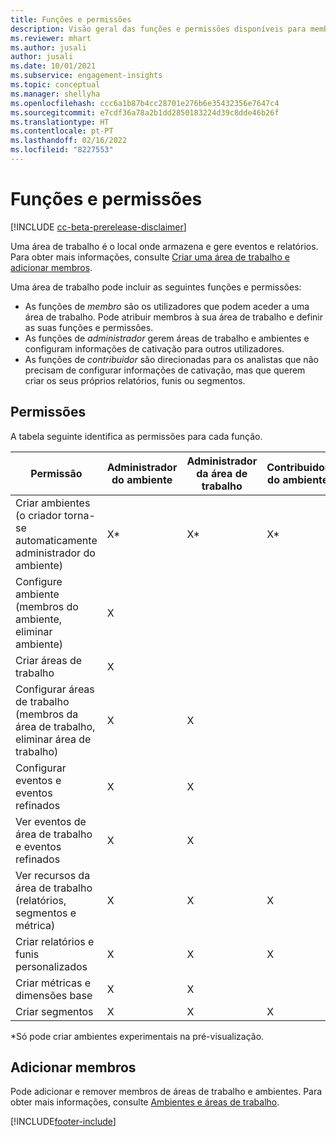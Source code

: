 ```yaml
---
title: Funções e permissões
description: Visão geral das funções e permissões disponíveis para membros da área de trabalho.
ms.reviewer: mhart
ms.author: jusali
author: jusali
ms.date: 10/01/2021
ms.subservice: engagement-insights
ms.topic: conceptual
ms.manager: shellyha
ms.openlocfilehash: ccc6a1b87b4cc28701e276b6e35432356e7647c4
ms.sourcegitcommit: e7cdf36a78a2b1dd2850183224d39c8dde46b26f
ms.translationtype: HT
ms.contentlocale: pt-PT
ms.lasthandoff: 02/16/2022
ms.locfileid: "8227553"
---
```

# <a name="roles-and-permissions"></a>Funções e permissões

[!INCLUDE [cc-beta-prerelease-disclaimer](includes/cc-beta-prerelease-disclaimer.md)]

Uma área de trabalho é o local onde armazena e gere eventos e relatórios. Para obter mais informações, consulte [Criar uma área de trabalho e adicionar membros](create-workspace.md). 

Uma área de trabalho pode incluir as seguintes funções e permissões:

- As funções de *membro* são os utilizadores que podem aceder a uma área de trabalho. Pode atribuir membros à sua área de trabalho e definir as suas funções e permissões. 
- As funções de *administrador* gerem áreas de trabalho e ambientes e configuram informações de cativação para outros utilizadores. 
- As funções de *contribuidor* são direcionadas para os analistas que não precisam de configurar informações de cativação, mas que querem criar os seus próprios relatórios, funis ou segmentos.

## <a name="permissions"></a>Permissões
  
A tabela seguinte identifica as permissões para cada função. 

| Permissão | Administrador do ambiente | Administrador da área de trabalho | Contribuidor do ambiente | Contribuidor da área de trabalho | 
|--|--|--|--|--|
| Criar ambientes (o criador torna-se automaticamente administrador do ambiente) | X* | X* | X* | X* |  
| Configure ambiente (membros do ambiente, eliminar ambiente) | X |  |  |  |  
| Criar áreas de trabalho | X |  |  |  |  
| Configurar áreas de trabalho (membros da área de trabalho, eliminar área de trabalho) | X | X |  |  |  
| Configurar eventos e eventos refinados | X | X | |  |  
| Ver eventos de área de trabalho e eventos refinados | X | X | |  |  
| Ver recursos da área de trabalho (relatórios, segmentos e métrica)| X | X | X | X |  
| Criar relatórios e funis personalizados | X | X | X | X |  
| Criar métricas e dimensões base| X | X |  |  |  
| Criar segmentos| X | X | X | X |  

*Só pode criar ambientes experimentais na pré-visualização. 

## <a name="add-members"></a>Adicionar membros

Pode adicionar e remover membros de áreas de trabalho e ambientes. Para obter mais informações, consulte [Ambientes e áreas de trabalho](manage-environments-workspaces.md).


[!INCLUDE[footer-include](../includes/footer-banner.md)]

